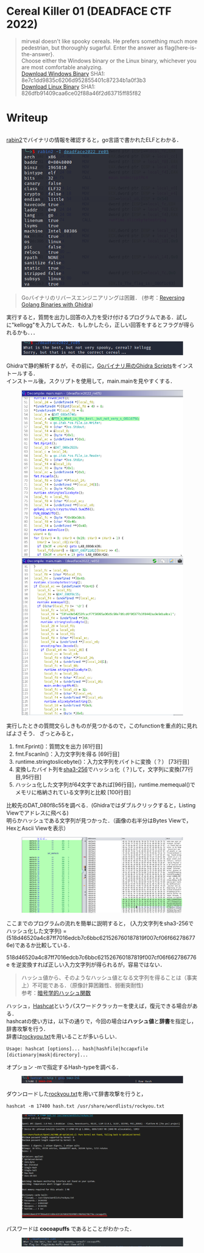 # Cereal Killer 01 (DEADFACE CTF 2022)
> mirveal doesn't like spooky cereals. He prefers something much more pedestrian, but thoroughly sugarful. Enter the answer as flag{here-is-the-answer}.  
> Choose either the Windows binary or the Linux binary, whichever you are most comfortable analyzing.  
> [Download Windows Binary](./given_files/deadface2022_re05.exe)
SHA1: 8e7c1dd9835c6206d952855401c87234b1a0f3b3  
> [Download Linux Binary](./given_files/deadface2022_re05)
SHA1: 826dfb91409caa6ce02f88a46f2d63715ff85f82

# Writeup
## 
[rabin2](https://r2wiki.readthedocs.io/en/latest/tools/rabin2/)でバイナリの情報を確認すると，go言語で書かれたELFとわかる．
<figure><img src="../assets/rabin2.png" alt=""><figcaption></figcaption></figure>

> Goバイナリのリバースエンジニアリングは困難．
> (参考：[Reversing Golang Binaries with Ghidra](https://vblocalhost.com/uploads/2021/09/VB2021-04.pdf))

実行すると，質問を出力し回答の入力を受け付けるプログラムである．試しに"kellogg"を入力してみた．もしかしたら，正しい回答をするとフラグが得られるかも．．．
<figure><img src="../assets/exec.png" alt=""><figcaption></figcaption></figure>

Ghidraで静的解析するが，その前に，[Goバイナリ用のGhidra Scripts](https://github.com/getCUJO/ThreatIntel/tree/master/Scripts/Ghidra)をインストールする．  
インストール後，スクリプトを使用して，main.mainを見やすくする．
<figure><img src="../assets/main.png" alt=""><img src="../assets/main2.png" alt=""><figcaption></figcaption></figure>
実行したときの質問文らしきものが見つかるので，このfunctionを重点的に見ればよさそう．
ざっとみると，

1. fmt.Fprint()：質問文を出力 [61行目]
2. fmt.Fscanln()：入力文字列を得る [69行目]
3. runtime.stringtoslicebyte()：入力文字列をバイトに変換（？） [73行目]
4. 変換したバイト列を[sha3-256](https://ja.wikipedia.org/wiki/SHA-3)でハッシュ化（？)して，文字列に変換[77行目,95行目]
5. ハッシュ化した文字列が64文字であれば[96行目]，runtime.memequal()でメモリに格納されている文字列と比較 [100行目]

比較先のDAT_080f8c55を調べる．(Ghidraではダブルクリックすると，Listing Viewでアドレスに飛べる)  
明らかハッシュである文字列が見つかった．（画像の右半分はBytes Viewで，HexとAscii Viewを表示）
<figure><img src="../assets/mem.png" alt=""><figcaption></figcaption></figure>

ここまでのプログラムの流れを簡単に説明すると，
(入力文字列をsha3-256でハッシュ化した文字列) = (518d46520a4c87ff7016edcb7c6bbc621526760187819f007cf06f662786776e)であるか比較している．

518d46520a4c87ff7016edcb7c6bbc621526760187819f007cf06f662786776e を逆変換すれば正しい入力文字列が得られるが，容易ではない．
 > ハッシュ値から、そのようなハッシュ値となる文字列を得ることは（事実上）不可能である．（原像計算困難性、弱衝突耐性)  
 参考：[暗号学的ハッシュ関数](https://ja.wikipedia.org/wiki/%E6%9A%97%E5%8F%B7%E5%AD%A6%E7%9A%84%E3%83%8F%E3%83%83%E3%82%B7%E3%83%A5%E9%96%A2%E6%95%B0)

 ハッシュ，[Hashcat](https://hashcat.net/hashcat/)というパスワードクラッカーを使えば，復元できる場合がある．  
 hashcatの使い方は，以下の通りで，今回の場合は**ハッシュ値**と**辞書**を指定し，辞書攻撃を行う．  
 辞書は[rockyou.txt](https://github.com/brannondorsey/naive-hashcat/releases/download/data/rockyou.txt)を用いることが多いらしい．
~~~
Usage: hashcat [options]... hash|hashfile|hccapxfile [dictionary|mask|directory]...
~~~

オプション -mで指定するHash-typeを調べる．
<figure><img src="../assets/hashcat_help.png" alt=""><figcaption></figcaption></figure>

ダウンロードした[rockyou.txt](https://github.com/brannondorsey/naive-hashcat/releases/download/data/rockyou.txt)を用いて辞書攻撃を行うと，
~~~
hashcat -m 17400 hash.txt /usr/share/wordlists/rockyou.txt
~~~
<figure><img src="../assets/hashcat-exe.png" alt=""><figcaption></figcaption></figure>

パスワードは **cocoapuffs** であるとことがわかった．
<figure><img src="../assets/ans.png" alt=""><figcaption></figcaption></figure>